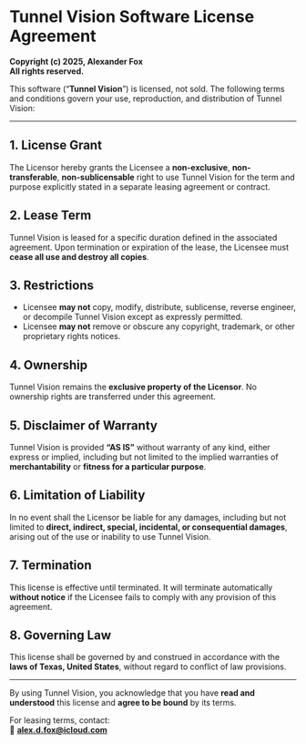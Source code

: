 # Tunnel Vision Software License Agreement

**Copyright (c) 2025, Alexander Fox**  
**All rights reserved.**

This software (“**Tunnel Vision**”) is licensed, not sold. The following terms and conditions govern your use, reproduction, and distribution of Tunnel Vision:

---

## 1. License Grant
The Licensor hereby grants the Licensee a **non-exclusive**, **non-transferable**, **non-sublicensable** right to use Tunnel Vision for the term and purpose explicitly stated in a separate leasing agreement or contract.

## 2. Lease Term
Tunnel Vision is leased for a specific duration defined in the associated agreement. Upon termination or expiration of the lease, the Licensee must **cease all use and destroy all copies**.

## 3. Restrictions
- Licensee **may not** copy, modify, distribute, sublicense, reverse engineer, or decompile Tunnel Vision except as expressly permitted.
- Licensee **may not** remove or obscure any copyright, trademark, or other proprietary rights notices.

## 4. Ownership
Tunnel Vision remains the **exclusive property of the Licensor**. No ownership rights are transferred under this agreement.

## 5. Disclaimer of Warranty
Tunnel Vision is provided **“AS IS”** without warranty of any kind, either express or implied, including but not limited to the implied warranties of **merchantability** or **fitness for a particular purpose**.

## 6. Limitation of Liability
In no event shall the Licensor be liable for any damages, including but not limited to **direct, indirect, special, incidental, or consequential damages**, arising out of the use or inability to use Tunnel Vision.

## 7. Termination
This license is effective until terminated. It will terminate automatically **without notice** if the Licensee fails to comply with any provision of this agreement.

## 8. Governing Law
This license shall be governed by and construed in accordance with the **laws of Texas, United States**, without regard to conflict of law provisions.

---

By using Tunnel Vision, you acknowledge that you have **read and understood** this license and **agree to be bound** by its terms.

For leasing terms, contact:  
📧 **alex.d.fox@icloud.com**
